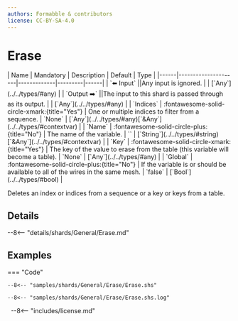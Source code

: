 ```yaml
---
authors: Formabble & contributors
license: CC-BY-SA-4.0
---
```



# Erase

<div class="sh-parameters" markdown="1">
| Name | Mandatory | Description | Default | Type |
|------|---------------------|-------------|---------|------|
| `⬅️ Input` ||Any input is ignored. | | [`Any`](../../types/#any) |
| `Output ➡️` ||The input to this shard is passed through as its output. | | [`Any`](../../types/#any) |
| `Indices` | :fontawesome-solid-circle-xmark:{title="Yes"}  | One or multiple indices to filter from a sequence. | `None` | [`Any`](../../types/#any)[`&Any`](../../types/#contextvar) |
| `Name` | :fontawesome-solid-circle-plus:{title="No"}  | The name of the variable. | `` | [`String`](../../types/#string)[`&Any`](../../types/#contextvar) |
| `Key` | :fontawesome-solid-circle-xmark:{title="Yes"}  | The key of the value to erase from the table (this variable will become a table). | `None` | [`Any`](../../types/#any) |
| `Global` | :fontawesome-solid-circle-plus:{title="No"}  | If the variable is or should be available to all of the wires in the same mesh. | `false` | [`Bool`](../../types/#bool) |

</div>

Deletes an index or indices from a sequence or a key or keys from a table.

## Details

--8<-- "details/shards/General/Erase.md"


## Examples

=== "Code"

  ```x86asm linenums="1"
  --8<-- "samples/shards/General/Erase/Erase.shs"
  ```

  ```
  --8<-- "samples/shards/General/Erase/Erase.shs.log"
  ```
&nbsp;
--8<-- "includes/license.md"

